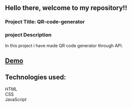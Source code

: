## Hello there, welcome to my repository!!
### Project Title: QR-code-generator 
### project Description
In this project i have made QR code generator through API.
## [Demo](https://generate-qr-codeapi.netlify.app/)
## Technologies used:<br>
HTML <br>
CSS <br>
JavaScript
